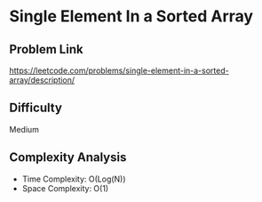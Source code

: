 # Single Element In a Sorted Array

## Problem Link

https://leetcode.com/problems/single-element-in-a-sorted-array/description/

## Difficulty

Medium

## Complexity Analysis

* Time Complexity: O(Log(N))
* Space Complexity: O(1)
